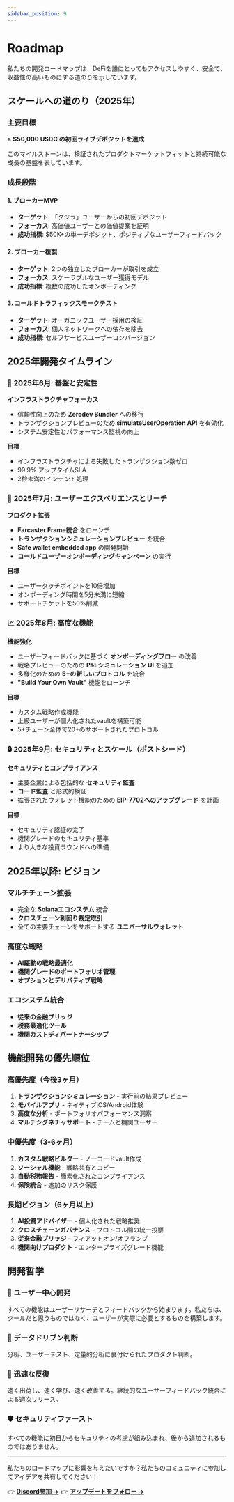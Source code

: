 ```yaml
---
sidebar_position: 9
---
```


# Roadmap

私たちの開発ロードマップは、DeFiを誰にとってもアクセスしやすく、安全で、収益性の高いものにする道のりを示しています。

## スケールへの道のり（2025年）

### 主要目標

**≥ $50,000 USDC の初回ライブデポジットを達成**

このマイルストーンは、検証されたプロダクトマーケットフィットと持続可能な成長の基盤を表しています。

### 成長段階

#### 1. **ブローカーMVP**

- **ターゲット**: 「クジラ」ユーザーからの初回デポジット
- **フォーカス**: 高価値ユーザーとの価値提案を証明
- **成功指標**: $50K+の単一デポジット、ポジティブなユーザーフィードバック

#### 2. **ブローカー複製**

- **ターゲット**: 2つの独立したブローカーが取引を成立
- **フォーカス**: スケーラブルなユーザー獲得モデル
- **成功指標**: 複数の成功したオンボーディング

#### 3. **コールドトラフィックスモークテスト**

- **ターゲット**: オーガニックユーザー採用の検証
- **フォーカス**: 個人ネットワークへの依存を除去
- **成功指標**: セルフサービスユーザーコンバージョン

## 2025年開発タイムライン

### 🔧 **2025年6月: 基盤と安定性**

**インフラストラクチャフォーカス**

- 信頼性向上のため **Zerodev Bundler** への移行
- トランザクションプレビューのため **simulateUserOperation API** を有効化
- システム安定性とパフォーマンス監視の向上

**目標**

- インフラストラクチャによる失敗したトランザクション数ゼロ
- 99.9% アップタイムSLA
- 2秒未満のインテント処理

### 🚀 **2025年7月: ユーザーエクスペリエンスとリーチ**

**プロダクト拡張**

- **Farcaster Frame統合** をローンチ
- **トランザクションシミュレーションプレビュー** を統合
- **Safe wallet embedded app** の開発開始
- **コールドユーザーオンボーディングキャンペーン** の実行

**目標**

- ユーザータッチポイントを10倍増加
- オンボーディング時間を5分未満に短縮
- サポートチケットを50%削減

### 📈 **2025年8月: 高度な機能**

**機能強化**

- ユーザーフィードバックに基づく **オンボーディングフロー** の改善
- 戦略プレビューのための **P&Lシミュレーション UI** を追加
- 多様化のための **5+の新しいプロトコル** を統合
- **"Build Your Own Vault"** 機能をローンチ

**目標**

- カスタム戦略作成機能
- 上級ユーザーが個人化されたvaultを構築可能
- 5+チェーン全体で20+のサポートされたプロトコル

### 🔒 **2025年9月: セキュリティとスケール（ポストシード）**

**セキュリティとコンプライアンス**

- 主要企業による包括的な **セキュリティ監査**
- **コード監査** と形式的検証
- 拡張されたウォレット機能のための **EIP-7702へのアップグレード** を計画

**目標**

- セキュリティ認証の完了
- 機関グレードのセキュリティ基準
- より大きな投資ラウンドへの準備

## 2025年以降: ビジョン

### マルチチェーン拡張

- 完全な **Solanaエコシステム** 統合
- **クロスチェーン利回り裁定取引**
- 全ての主要チェーンをサポートする **ユニバーサルウォレット**

### 高度な戦略

- **AI駆動の戦略最適化**
- **機関グレードのポートフォリオ管理**
- **オプションとデリバティブ戦略**

### エコシステム統合

- **従来の金融ブリッジ**
- **税務最適化ツール**
- **機関カストディパートナーシップ**

## 機能開発の優先順位

### 高優先度（今後3ヶ月）

1. **トランザクションシミュレーション** - 実行前の結果プレビュー
2. **モバイルアプリ** - ネイティブiOS/Android体験
3. **高度な分析** - ポートフォリオパフォーマンス洞察
4. **マルチシグネチャサポート** - チームと機関ユーザー

### 中優先度（3-6ヶ月）

1. **カスタム戦略ビルダー** - ノーコードvault作成
2. **ソーシャル機能** - 戦略共有とコピー
3. **自動税務報告** - 簡素化されたコンプライアンス
4. **保険統合** - 追加のリスク保護

### 長期ビジョン（6ヶ月以上）

1. **AI投資アドバイザー** - 個人化された戦略推奨
2. **クロスチェーンガバナンス** - プロトコル間の統一投票
3. **従来金融ブリッジ** - フィアットオン/オフランプ
4. **機関向けプロダクト** - エンタープライズグレード機能

## 開発哲学

### 🎯 **ユーザー中心開発**

すべての機能はユーザーリサーチとフィードバックから始まります。私たちは、クールだと思うものではなく、ユーザーが実際に必要とするものを構築します。

### 🔬 **データドリブン判断**

分析、ユーザーテスト、定量的分析に裏付けられたプロダクト判断。

### 🚀 **迅速な反復**

速く出荷し、速く学び、速く改善する。継続的なユーザーフィードバック統合による週次リリース。

### 🛡️ **セキュリティファースト**

すべての機能に初日からセキュリティの考慮が組み込まれ、後から追加されるものではありません。

---

私たちのロードマップに影響を与えたいですか？私たちのコミュニティに参加してアイデアを共有してください！

👉 **[Discord参加 →](https://discord.gg/zap-pilot)** 👉
**[アップデートをフォロー →](https://twitter.com/zappilot)**
